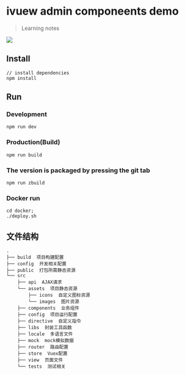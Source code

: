 
# ivuew admin componeents demo
> Learning notes
> 
![](https://img.shields.io/github/release/iview/iview-admin.svg)
## Install
```bush
// install dependencies
npm install
```
## Run
### Development
```bush
npm run dev
```
### Production(Build)
```bush
npm run build
```

### The version is packaged by pressing the git tab
```
npm run zbuild
```

### Docker run 
```
cd docker;
./deploy.sh 
```

## 文件结构
```shell
.
├── build  项目构建配置
├── config  开发相关配置
├── public  打包所需静态资源
└── src
    ├── api  AJAX请求
    └── assets  项目静态资源
        ├── icons  自定义图标资源
        └── images  图片资源
    ├── components  业务组件
    ├── config  项目运行配置
    ├── directive  自定义指令
    ├── libs  封装工具函数
    ├── locale  多语言文件
    ├── mock  mock模拟数据
    ├── router  路由配置
    ├── store  Vuex配置
    ├── view  页面文件
    └── tests  测试相关
```

